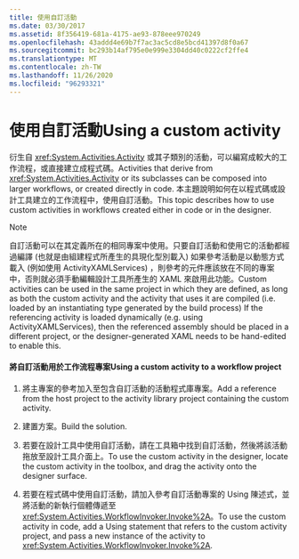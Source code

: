 ```yaml
---
title: 使用自訂活動
ms.date: 03/30/2017
ms.assetid: 8f356419-681a-4175-ae93-878eee970249
ms.openlocfilehash: 43addd4e69b7f7ac3ac5cd8e5bcd41397d8f0a67
ms.sourcegitcommit: bc293b14af795e0e999e3304dd40c0222cf2ffe4
ms.translationtype: MT
ms.contentlocale: zh-TW
ms.lasthandoff: 11/26/2020
ms.locfileid: "96293321"
---
```

# <a name="using-a-custom-activity"></a><span data-ttu-id="39859-102">使用自訂活動</span><span class="sxs-lookup"><span data-stu-id="39859-102">Using a custom activity</span></span>

<span data-ttu-id="39859-103">衍生自 <xref:System.Activities.Activity> 或其子類別的活動，可以編寫成較大的工作流程，或直接建立成程式碼。</span><span class="sxs-lookup"><span data-stu-id="39859-103">Activities that derive from <xref:System.Activities.Activity> or its subclasses can be composed into larger workflows, or created directly in code.</span></span> <span data-ttu-id="39859-104">本主題說明如何在以程式碼或設計工具建立的工作流程中，使用自訂活動。</span><span class="sxs-lookup"><span data-stu-id="39859-104">This topic describes how to use custom activities in workflows created either in code or in the designer.</span></span>  
  
> [!NOTE]
> <span data-ttu-id="39859-105">自訂活動可以在其定義所在的相同專案中使用。只要自訂活動和使用它的活動都經過編譯 (也就是由組建程式所產生的具現化型別載入) 如果參考活動是以動態方式載入 (例如使用 ActivityXAMLServices) ，則參考的元件應該放在不同的專案中，否則就必須手動編輯設計工具所產生的 XAML 來啟用此功能。</span><span class="sxs-lookup"><span data-stu-id="39859-105">Custom activities can be used in the same project in which they are defined, as long as both the custom activity and the activity that uses it are compiled (i.e. loaded by an instantiating type generated by the build process) If the referencing activity is loaded dynamically (e.g. using ActivityXAMLServices), then the referenced assembly should be placed in a different project, or the designer-generated XAML needs to be hand-edited to enable this.</span></span>  
  
#### <a name="using-a-custom-activity-to-a-workflow-project"></a><span data-ttu-id="39859-106">將自訂活動用於工作流程專案</span><span class="sxs-lookup"><span data-stu-id="39859-106">Using a custom activity to a workflow project</span></span>  
  
1. <span data-ttu-id="39859-107">將主專案的參考加入至包含自訂活動的活動程式庫專案。</span><span class="sxs-lookup"><span data-stu-id="39859-107">Add a reference from the host project to the activity library project containing the custom activity.</span></span>  
  
2. <span data-ttu-id="39859-108">建置方案。</span><span class="sxs-lookup"><span data-stu-id="39859-108">Build the solution.</span></span>  
  
3. <span data-ttu-id="39859-109">若要在設計工具中使用自訂活動，請在工具箱中找到自訂活動，然後將該活動拖放至設計工具介面上。</span><span class="sxs-lookup"><span data-stu-id="39859-109">To use the custom activity in the designer, locate the custom activity in the toolbox, and drag the activity onto the designer surface.</span></span>  
  
4. <span data-ttu-id="39859-110">若要在程式碼中使用自訂活動，請加入參考自訂活動專案的 Using 陳述式，並將活動的新執行個體傳遞至 <xref:System.Activities.WorkflowInvoker.Invoke%2A>。</span><span class="sxs-lookup"><span data-stu-id="39859-110">To use the custom activity in code, add a Using statement that refers to the custom activity project, and pass a new instance of the activity to <xref:System.Activities.WorkflowInvoker.Invoke%2A>.</span></span>
